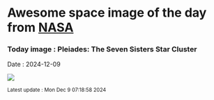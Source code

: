 
# Awesome space image of the day from [NASA](https://api.nasa.gov/)

### Today image : Pleiades: The Seven Sisters Star Cluster
Date : 2024-12-09

![](https://apod.nasa.gov/apod/image/2412/Pleiades_Pelizzo_960.jpg)

<small>Latest update : Mon Dec  9 07:18:58 2024</small>
        